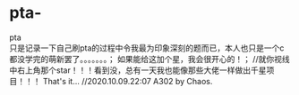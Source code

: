 # pta-
pta  
只是记录一下自己刷pta的过程中令我最为印象深刻的题而已，本人也只是一个c都没学完的萌新罢了。。。。。。。；
如果能给这加个星，我会很开心的！；    //就你视线中右上角那个star！！！看到没，总有一天我也能像那些大佬一样做出千星项目！！！
That's it...           //2020.10.09.22:07 A302 by Chaos.
